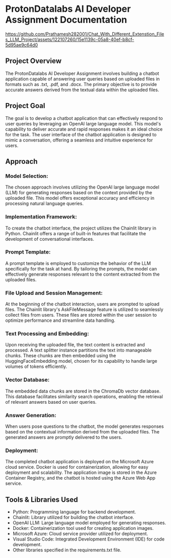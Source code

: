 # ProtonDatalabs AI Developer Assignment Documentation


https://github.com/Prathamesh282001/Chat_With_Different_Extenstion_Files_LLM_Project/assets/122107260/15e1139c-05a8-40ef-b8cf-5d95ae9c64d0


## Project Overview

The ProtonDatalabs AI Developer Assignment involves building a chatbot application capable of answering user queries based on uploaded files in formats such as .txt, .pdf, and .docx. The primary objective is to provide accurate answers derived from the textual data within the uploaded files.

## Project Goal

The goal is to develop a chatbot application that can effectively respond to user queries by leveraging an OpenAI large language model. This model's capability to deliver accurate and rapid responses makes it an ideal choice for the task. The user interface of the chatbot application is designed to mimic a conversation, offering a seamless and intuitive experience for users.

## Approach

### Model Selection:
The chosen approach involves utilizing the OpenAI large language model (LLM) for generating responses based on the context provided by the uploaded file. This model offers exceptional accuracy and efficiency in processing natural language queries.

### Implementation Framework:
To create the chatbot interface, the project utilizes the Chainlit library in Python. Chainlit offers a range of built-in features that facilitate the development of conversational interfaces. 

### Prompt Template:
A prompt template is employed to customize the behavior of the LLM specifically for the task at hand. By tailoring the prompts, the model can effectively generate responses relevant to the content extracted from the uploaded files.

### File Upload and Session Management:
At the beginning of the chatbot interaction, users are prompted to upload files. The Chainlit library's AskFileMessage feature is utilized to seamlessly collect files from users. These files are stored within the user session to optimize performance and streamline data handling.

### Text Processing and Embedding:
Upon receiving the uploaded file, the text content is extracted and processed. A text splitter instance partitions the text into manageable chunks. These chunks are then embedded using the HuggingFaceEmbedding model, chosen for its capability to handle large volumes of tokens efficiently.

### Vector Database:
The embedded data chunks are stored in the ChromaDb vector database. This database facilitates similarity search operations, enabling the retrieval of relevant answers based on user queries.

### Answer Generation:
When users pose questions to the chatbot, the model generates responses based on the contextual information derived from the uploaded files. The generated answers are promptly delivered to the users.

### Deployment:
The completed chatbot application is deployed on the Microsoft Azure cloud service. Docker is used for containerization, allowing for easy deployment and scalability. The application image is stored in the Azure Container Registry, and the chatbot is hosted using the Azure Web App service.

## Tools & Libraries Used

- Python: Programming language for backend development.
- Chainlit: Library utilized for building the chatbot interface.
- OpenAI LLM: Large language model employed for generating responses.
- Docker: Containerization tool used for creating application images.
- Microsoft Azure: Cloud service provider utilized for deployment.
- Visual Studio Code: Integrated Development Environment (IDE) for code development.
- Other libraries specified in the requirements.txt file.
